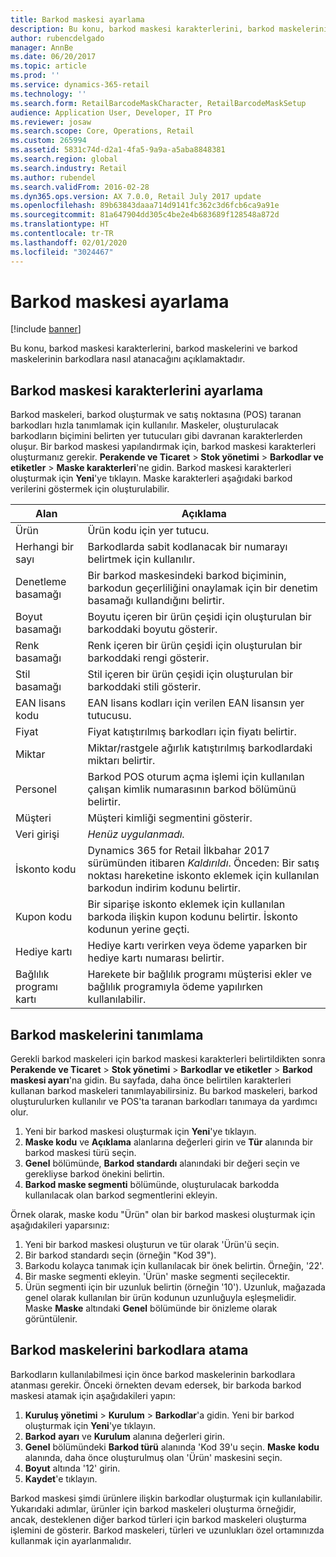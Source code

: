 ```yaml
---
title: Barkod maskesi ayarlama
description: Bu konu, barkod maskesi karakterlerini, barkod maskelerini ve barkod maskelerinin barkodlara nasıl atanacağını açıklamaktadır.
author: rubencdelgado
manager: AnnBe
ms.date: 06/20/2017
ms.topic: article
ms.prod: ''
ms.service: dynamics-365-retail
ms.technology: ''
ms.search.form: RetailBarcodeMaskCharacter, RetailBarcodeMaskSetup
audience: Application User, Developer, IT Pro
ms.reviewer: josaw
ms.search.scope: Core, Operations, Retail
ms.custom: 265994
ms.assetid: 5831c74d-d2a1-4fa5-9a9a-a5aba8848381
ms.search.region: global
ms.search.industry: Retail
ms.author: rubendel
ms.search.validFrom: 2016-02-28
ms.dyn365.ops.version: AX 7.0.0, Retail July 2017 update
ms.openlocfilehash: 89b63843daaa714d9141fc362c3d6fcb6ca9a91e
ms.sourcegitcommit: 81a647904dd305c4be2e4b683689f128548a872d
ms.translationtype: HT
ms.contentlocale: tr-TR
ms.lasthandoff: 02/01/2020
ms.locfileid: "3024467"
---
```

# <a name="set-up-bar-code-masks"></a>Barkod maskesi ayarlama

[!include [banner](includes/banner.md)]

Bu konu, barkod maskesi karakterlerini, barkod maskelerini ve barkod maskelerinin barkodlara nasıl atanacağını açıklamaktadır.

## <a name="set-up-bar-code-mask-characters"></a>Barkod maskesi karakterlerini ayarlama

Barkod maskeleri, barkod oluşturmak ve satış noktasına (POS) taranan barkodları hızla tanımlamak için kullanılır. Maskeler, oluşturulacak barkodların biçimini belirten yer tutucuları gibi davranan karakterlerden oluşur. Bir barkod maskesi yapılandırmak için, barkod maskesi karakterleri oluşturmanız gerekir. **Perakende ve Ticaret** &gt; **Stok yönetimi** &gt; **Barkodlar ve etiketler** &gt; **Maske karakterleri**'ne gidin. Barkod maskesi karakterleri oluşturmak için **Yeni**'ye tıklayın. Maske karakterleri aşağıdaki barkod verilerini göstermek için oluşturulabilir.

| Alan            | Açıklama |
|------------------|-------------|
| Ürün          | Ürün kodu için yer tutucu. |
| Herhangi bir sayı       | Barkodlarda sabit kodlanacak bir numarayı belirtmek için kullanılır. |
| Denetleme basamağı      | Bir barkod maskesindeki barkod biçiminin, barkodun geçerliliğini onaylamak için bir denetim basamağı kullandığını belirtir. |
| Boyut basamağı       | Boyutu içeren bir ürün çeşidi için oluşturulan bir barkoddaki boyutu gösterir. |
| Renk basamağı      | Renk içeren bir ürün çeşidi için oluşturulan bir barkoddaki rengi gösterir. |
| Stil basamağı      | Stil içeren bir ürün çeşidi için oluşturulan bir barkoddaki stili gösterir. |
| EAN lisans kodu | EAN lisans kodları için verilen EAN lisansın yer tutucusu. |
| Fiyat            | Fiyat katıştırılmış barkodları için fiyatı belirtir. |
| Miktar         | Miktar/rastgele ağırlık katıştırılmış barkodlardaki miktarı belirtir. |
| Personel         | Barkod POS oturum açma işlemi için kullanılan çalışan kimlik numarasının barkod bölümünü belirtir. |
| Müşteri         | Müşteri kimliği segmentini gösterir. |
| Veri girişi       | *Henüz uygulanmadı.* |
| İskonto kodu    | Dynamics 365 for Retail İlkbahar 2017 sürümünden itibaren *Kaldırıldı*. Önceden: Bir satış noktası hareketine iskonto eklemek için kullanılan barkodun indirim kodunu belirtir. |
| Kupon kodu      | Bir siparişe iskonto eklemek için kullanılan barkoda ilişkin kupon kodunu belirtir. İskonto kodunun yerine geçti. |
| Hediye kartı        | Hediye kartı verirken veya ödeme yaparken bir hediye kartı numarası belirtir. |
| Bağlılık programı kartı     | Harekete bir bağlılık programı müşterisi ekler ve bağlılık programıyla ödeme yapılırken kullanılabilir. |

## <a name="define-bar-code-masks"></a>Barkod maskelerini tanımlama

Gerekli barkod maskeleri için barkod maskesi karakterleri belirtildikten sonra **Perakende ve Ticaret** &gt; **Stok yönetimi** &gt; **Barkodlar ve etiketler** &gt; **Barkod maskesi ayarı**'na gidin. Bu sayfada, daha önce belirtilen karakterleri kullanan barkod maskeleri tanımlayabilirsiniz. Bu barkod maskeleri, barkod oluşturulurken kullanılır ve POS'ta taranan barkodları tanımaya da yardımcı olur.

1. Yeni bir barkod maskesi oluşturmak için **Yeni**'ye tıklayın.
2. **Maske kodu** ve **Açıklama** alanlarına değerleri girin ve **Tür** alanında bir barkod maskesi türü seçin.
3. **Genel** bölümünde, **Barkod standardı** alanındaki bir değeri seçin ve gerekliyse barkod önekini belirtin.
4. **Barkod maske segmenti** bölümünde, oluşturulacak barkodda kullanılacak olan barkod segmentlerini ekleyin.

Örnek olarak, maske kodu "Ürün" olan bir barkod maskesi oluşturmak için aşağıdakileri yaparsınız:

1. Yeni bir barkod maskesi oluşturun ve tür olarak 'Ürün'ü seçin.
2. Bir barkod standardı seçin (örneğin "Kod 39").
3. Barkodu kolayca tanımak için kullanılacak bir önek belirtin. Örneğin, '22'.
4. Bir maske segmenti ekleyin. 'Ürün' maske segmenti seçilecektir.
5. Ürün segmenti için bir uzunluk belirtin (örneğin '10'). Uzunluk, mağazada genel olarak kullanılan bir ürün kodunun uzunluğuyla eşleşmelidir. Maske **Maske** altındaki **Genel** bölümünde bir önizleme olarak görüntülenir.

## <a name="assign-bar-code-masks-to-bar-codes"></a>Barkod maskelerini barkodlara atama

Barkodların kullanılabilmesi için önce barkod maskelerinin barkodlara atanması gerekir. Önceki örnekten devam edersek, bir barkoda barkod maskesi atamak için aşağıdakileri yapın:

1. **Kuruluş yönetimi** &gt; **Kurulum** &gt; **Barkodlar**'a gidin. Yeni bir barkod oluşturmak için **Yeni**'ye tıklayın.
2. **Barkod** **ayarı** ve **Kurulum** alanına değerleri girin.
3. **Genel** bölümündeki **Barkod türü** alanında 'Kod 39'u seçin. **Maske** **kodu** alanında, daha önce oluşturulmuş olan 'Ürün' maskesini seçin.
4. **Boyut** altında '12' girin.
5. **Kaydet**'e tıklayın.

Barkod maskesi şimdi ürünlere ilişkin barkodlar oluşturmak için kullanılabilir. Yukarıdaki adımlar, ürünler için barkod maskeleri oluşturma örneğidir, ancak, desteklenen diğer barkod türleri için barkod maskeleri oluşturma işlemini de gösterir. Barkod maskeleri, türleri ve uzunlukları özel ortamınızda kullanmak için ayarlanmalıdır.
